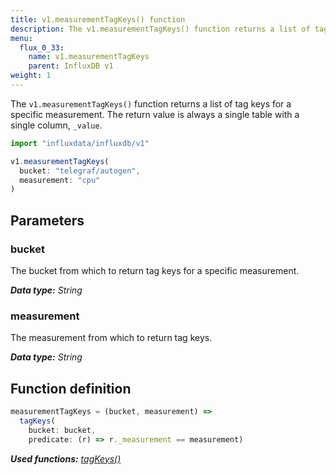 ```yaml
---
title: v1.measurementTagKeys() function
description: The v1.measurementTagKeys() function returns a list of tag keys for a specific measurement.
menu:
  flux_0_33:
    name: v1.measurementTagKeys
    parent: InfluxDB v1
weight: 1
---
```


The `v1.measurementTagKeys()` function returns a list of tag keys for a specific measurement.
The return value is always a single table with a single column, `_value`.

```js
import "influxdata/influxdb/v1"

v1.measurementTagKeys(
  bucket: "telegraf/autogen",
  measurement: "cpu"
)
```

## Parameters

### bucket
The bucket from which to return tag keys for a specific measurement.

_**Data type:** String_

### measurement
The measurement from which to return tag keys.

_**Data type:** String_

## Function definition
```js
measurementTagKeys = (bucket, measurement) =>
  tagKeys(
    bucket: bucket,
    predicate: (r) => r._measurement == measurement)
```

_**Used functions:**
[tagKeys()](/flux/v0.33/functions/influxdb-v1/tagkeys)_
